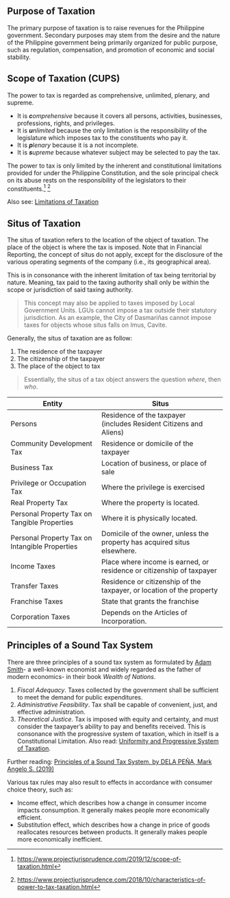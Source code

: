 ## Purpose of Taxation
The primary purpose of taxation is to raise revenues for the Philippine government. Secondary purposes may stem from the desire and the nature of the Philippine government being primarily organized for public purpose, such as regulation, compensation, and promotion of economic and social stability.
## Scope of Taxation (CUPS)
The power to tax is regarded as comprehensive, unlimited, plenary, and supreme.
- It is ***c**omprehensive* because it covers all persons, activities, businesses, professions, rights, and privileges.
- It is ***u**nlimited* because the only limitation is the responsibility of the legislature which imposes tax to the constituents who pay it.
- It is ***p**lenary* because it is a not incomplete.
- It is ***s**upreme* because whatever subject may be selected to pay the tax.

The power to tax is only limited by the inherent and constitutional limitations provided for under the Philippine Constitution, and the sole principal check on its abuse rests on the responsibility of the legislators to their constituents.[^1] [^2]

Also see: [Limitations of Taxation](./Limitations%20of%20Taxation.md)

## Situs of Taxation
The situs of taxation refers to the location of the object of taxation. The place of the object is where the tax is imposed. Note that in Financial Reporting, the concept of situs do not apply, except for the disclosure of the various operating segments of the company (i.e., its geographical area).

This is in consonance with the inherent limitation of tax being territorial by nature. Meaning, tax paid to the taxing authority shall only be within the scope or jurisdiction of said taxing authority.

> This concept may also be applied to taxes imposed by Local Government Units. LGUs cannot impose a tax outside their statutory jurisdiction. As an example, the City of Dasmariñas cannot impose taxes for objects whose situs falls on Imus, Cavite.

Generally, the situs of taxation are as follow:
1. The residence of the taxpayer
2. The citizenship of the taxpayer
3. The place of the object to tax

> Essentially, the situs of a tax object answers the question *where*, then *who*.

| Entity                                         | Situs                                                                    |
| ---------------------------------------------- | ------------------------------------------------------------------------ |
| Persons                                        | Residence of the taxpayer <br>(includes Resident Citizens and Aliens)    |
| Community Development Tax                      | Residence or domicile of the taxpayer                                    |
| Business Tax                                   | Location of business, or place of sale                                   |
| Privilege or Occupation Tax                    | Where the privilege is exercised                                         |
| Real Property Tax                              | Where the property is located.                                           |
| Personal Property Tax on Tangible Properties   | Where it is physically located.                                          |
| Personal Property Tax on Intangible Properties | Domicile of the owner, unless the property has acquired situs elsewhere. |
| Income Taxes                                   | Place where income is earned, or residence or citizenship of taxpayer    |
| Transfer Taxes                                 | Residence or citizenship of the taxpayer, or location of the property    |
| Franchise Taxes                                | State that grants the franchise                                          |
| Corporation Taxes                              | Depends on the Articles of Incorporation.                                |

## Principles of a Sound Tax System
There are three principles of a sound tax system as formulated by [Adam Smith](Adam%20Smith.md)- a well-known economist and widely regarded as the father of modern economics- in their book *Wealth of Nations*.

1. *Fiscal Adequacy*. Taxes collected by the government shall be sufficient to meet the demand for public expenditures.
2. *Administrative Feasibility*. Tax shall be capable of convenient, just, and effective administration.
3. *Theoretical Justice*. Tax is imposed with equity and certainty, and must consider the taxpayer’s ability to pay and benefits received. This is consonance with the progressive system of taxation, which in itself is a Constitutional Limitation. Also read: [Uniformity and Progressive System of Taxation](./Uniformity%20and%20Progressive%20System%20of%20Taxation.md).

Further reading: [Principles of a Sound Tax System, by DELA PEÑA, Mark Angelo S. (2019)](https://www.projectjurisprudence.com/2019/12/principles-of-sound-tax-system.html)

Various tax rules may also result to effects in accordance with consumer choice theory, such as:
- Income effect, which describes how a change in consumer income impacts consumption. It generally makes people more economically efficient.
- Substitution effect, which describes how a change in price of goods reallocates resources between products. It generally makes people more economically inefficient.

[^1]: https://www.projectjurisprudence.com/2019/12/scope-of-taxation.html
[^2]: https://www.projectjurisprudence.com/2018/10/characteristics-of-power-to-tax-taxation.html
